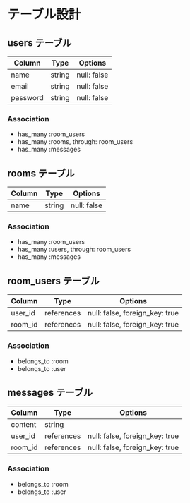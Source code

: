 # テーブル設計

## users テーブル  

| Column   | Type   | Options     |      
| -------- | ------ | ----------- |          
| name     | string | null: false |                      
| email    | string | null: false |              
| password | string | null: false |                          
      
### Association            
- has_many :room_users              
- has_many :rooms, through: room_users          
- has_many :messages        
  
## rooms テーブル
  
| Column | Type   | Options     |
| ------ | ------ | ----------- |
| name  | string | null: false |

### Association
- has_many :room_users
- has_many :users, through: room_users  
- has_many :messages

## room_users テーブル  

| Column  | Type    | Options                        |
| ------- | ------- | ------------------------------ |
| user_id | references | null: false, foreign_key: true |
| room_id | references | null: false, foreign_key: true |

### Association  

- belongs_to :room
- belongs_to :user
  
## messages テーブル

| Column  | Type    | Options                        |
| ------- |  ------- | ------------------------------ |
| content    | string  |
| user_id | references | null: false, foreign_key: true |
| room_id | references | null: false, foreign_key: true |

### Association

- belongs_to :room
- belongs_to :user

